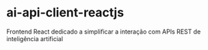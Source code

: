 # ai-api-client-reactjs
Frontend React dedicado a simplificar a interação com APIs REST de inteligência artificial
